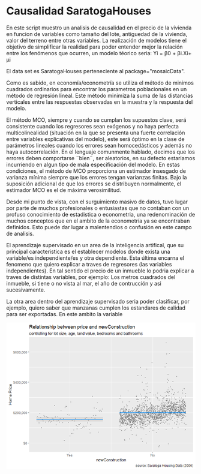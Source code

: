 # Causalidad SaratogaHouses

En este script muestro un analisis de causalidad en el precio de la vivienda en funcion de variables como tamaño del lote, antiguedad de la vivienda, valor del terreno entre otras variables. La realización de modelos tiene el objetivo de simplificar la realidad para poder entender mejor la relación entre los fenómenos que ocurren, un modelo téorico seria:
Υi =    β0  + βi.Xi+ µi

El data set es SaratogaHouses perteneciente al package="mosaicData".

Como es sabido, en economía/econometría se utiliza el método de minimos cuadrados ordinarios para encontrar los parametros poblacionales en un método de regresión lineal. Este método minimiza la suma de las distancias verticales entre las respuestas observadas en la muestra y la respuesta del modelo.

El método MCO, siempre y cuando se cumplan los supuestos clave, será consistente cuando los regresores sean exógenos y no haya perfecta multicolinealidad (situación en la que se presenta una fuerte correlación entre variables explicativas del modelo), este será óptimo en la clase de parámetros lineales cuando los errores sean homocedásticos y además no haya autocorrelación. En el lenguaje comunmente hablado, decimos que los errores deben comportarse ¨bien¨, ser aleatorios, en su defecto estariamos incurriendo en algun tipo de mala especificación del modelo. En estas condiciones, el método de MCO proporciona un estimador insesgado de varianza mínima siempre que los errores tengan varianzas finitas. Bajo la suposición adicional de que los errores se distribuyen normalmente, el estimador MCO es el de máxima verosimilitud. 

Desde mi punto de vista, con el surguimiento masivo de datos, tuvo lugar por parte de muchos profesionales o entusiastas que no contaban con un profuso conocimiento de estadistica o econometria, una redenominación de muchos conceptos que en el ambito de la econometría ya se encontraban definidos. Esto puede dar lugar a malentendios o confusión en este campo de analisis. 

El aprendizaje supervisado en un area de la inteligencia artifical, que su principal caracteristica es el establecer modelos donde exista una variable/es independiente/es y otra dependiente. Esta última encarna el fenomeno que quiero explicar a traves de regresores (las variables independientes). En tal sentido el precio de un inmueble lo podria explicar a traves de distintas variables, por ejemplo: Los metros cuadrados del inmueble, si tiene o no vista al mar, el año de contrucción y asi sucesivamente.

La otra area dentro del aprendizaje supervisado seria poder clasificar, por ejemplo, quiero saber que manzanas cumplen los estandares de calidad para ser exportadas. En este ambito la variable 



![Rplot](Rplot.png)

